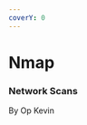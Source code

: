 ```yaml
---
coverY: 0
---
```


# Nmap

### Network **Scans**



&#x20;                                                                                                                   By Op Kevin&#x20;
